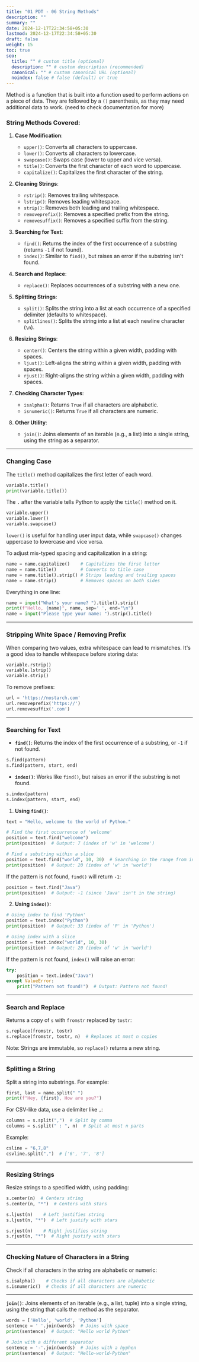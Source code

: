 ```yaml
---
title: "01 PDT - 06 String Methods"
description: ""
summary: ""
date: 2024-12-17T22:34:58+05:30
lastmod: 2024-12-17T22:34:58+05:30
draft: false
weight: 15
toc: true
seo:
  title: "" # custom title (optional)
  description: "" # custom description (recommended)
  canonical: "" # custom canonical URL (optional)
  noindex: false # false (default) or true
---
```




Method is a function that is built into a function used to perform actions on a piece of data.
They are followed by a `()` parenthesis, as they may need additional data to work.  (need to check documentation for more)

### String Methods Covered:

1. **Case Modification**:
   - `upper()`: Converts all characters to uppercase.
   - `lower()`: Converts all characters to lowercase.
   - `swapcase()`: Swaps case (lower to upper and vice versa).
   - `title()`: Converts the first character of each word to uppercase.
   - `capitalize()`: Capitalizes the first character of the string.

2. **Cleaning Strings**:
   - `rstrip()`: Removes trailing whitespace.
   - `lstrip()`: Removes leading whitespace.
   - `strip()`: Removes both leading and trailing whitespace.
   - `removeprefix()`: Removes a specified prefix from the string.
   - `removesuffix()`: Removes a specified suffix from the string.

3. **Searching for Text**:
   - `find()`: Returns the index of the first occurrence of a substring (returns `-1` if not found).
   - `index()`: Similar to `find()`, but raises an error if the substring isn't found.

4. **Search and Replace**:
   - `replace()`: Replaces occurrences of a substring with a new one.

5. **Splitting Strings**:
   - `split()`: Splits the string into a list at each occurrence of a specified delimiter (defaults to whitespace).
   - `splitlines()`: Splits the string into a list at each newline character (`\n`).

6. **Resizing Strings**:
   - `center()`: Centers the string within a given width, padding with spaces.
   - `ljust()`: Left-aligns the string within a given width, padding with spaces.
   - `rjust()`: Right-aligns the string within a given width, padding with spaces.

7. **Checking Character Types**:
   - `isalpha()`: Returns `True` if all characters are alphabetic.
   - `isnumeric()`: Returns `True` if all characters are numeric.

8. **Other Utility**:
   - `join()`: Joins elements of an iterable (e.g., a list) into a single string, using the string as a separator.


---

### Changing Case

The `title()` method capitalizes the first letter of each word.
```python
variable.title()
print(variable.title())
```
The `.` after the variable tells Python to apply the `title()` method on it.

```python
variable.upper()
variable.lower()
variable.swapcase()
```
`lower()` is useful for handling user input data, while `swapcase()` changes uppercase to lowercase and vice versa.

To adjust mis-typed spacing and capitalization in a string:
```python
name = name.capitalize()    # Capitalizes the first letter
name = name.title()         # Converts to title case
name = name.title().strip() # Strips leading and trailing spaces
name = name.strip()         # Removes spaces on both sides
```

Everything in one line:
```python
name = input("What's your name? ").title().strip()
print(f"Hello, {name}", name, sep=' ', end="\n")
name = input("Please type your name: ").strip().title()
```

---

### Stripping White Space / Removing Prefix

When comparing two values, extra whitespace can lead to mismatches. It's a good idea to handle whitespace before storing data:
```python
variable.rstrip() 
variable.lstrip()
variable.strip()
```

To remove prefixes:
```python
url = 'https://nostarch.com'
url.removeprefix('https://')
url.removesuffix('.com')
```

---

### Searching for Text

- **`find()`**: Returns the index of the first occurrence of a substring, or `-1` if not found.
```python
s.find(pattern)
s.find(pattern, start, end)
```

- **`index()`**: Works like `find()`, but raises an error if the substring is not found.
```python
s.index(pattern)
s.index(pattern, start, end)
```


1. **Using `find()`**: 

```python
text = "Hello, welcome to the world of Python."

# Find the first occurrence of 'welcome'
position = text.find("welcome")
print(position)  # Output: 7 (index of 'w' in 'welcome')

# Find a substring within a slice
position = text.find("world", 10, 30)  # Searching in the range from index 10 to 30
print(position)  # Output: 20 (index of 'w' in 'world')
```

If the pattern is not found, `find()` will return `-1`:
```python
position = text.find("Java")
print(position)  # Output: -1 (since 'Java' isn't in the string)
```

2. **Using `index()`**:

```python
# Using index to find 'Python'
position = text.index("Python")
print(position)  # Output: 33 (index of 'P' in 'Python')

# Using index with a slice
position = text.index("world", 10, 30)
print(position)  # Output: 20 (index of 'w' in 'world')
```

If the pattern is not found, `index()` will raise an error:
```python
try:
    position = text.index("Java")
except ValueError:
    print("Pattern not found!")  # Output: Pattern not found!
```


---

### Search and Replace

Returns a copy of `s` with `fromstr` replaced by `tostr`:
```python
s.replace(fromstr, tostr)
s.replace(fromstr, tostr, n)  # Replaces at most n copies
```
Note: Strings are immutable, so `replace()` returns a new string.

---

### Splitting a String

Split a string into substrings. For example:
```python
first, last = name.split(" ")
print(f"Hey, {first}, How are you?")
```

For CSV-like data, use a delimiter like `,`:
```python
columns = s.split(",")  # Split by comma
columns = s.split(" : ", n)  # Split at most n parts
```

Example:
```python
csline = "6,7,8"
csvline.split(",")  # ['6', '7', '8']
```

---

### Resizing Strings

Resize strings to a specified width, using padding:
```python
s.center(n)  # Centers string
s.center(n, "*")  # Centers with stars

s.ljust(n)    # Left justifies string
s.ljust(n, "*")  # Left justify with stars

s.rjust(n)    # Right justifies string
s.rjust(n, "*")  # Right justify with stars
```

---

### Checking Nature of Characters in a String

Check if all characters in the string are alphabetic or numeric:
```python
s.isalpha()    # Checks if all characters are alphabetic
s.isnumeric()  # Checks if all characters are numeric
```


---


**`join()`**: Joins elements of an iterable (e.g., a list, tuple) into a single string, using the string that calls the method as the separator.

```python
words = ['Hello', 'world', 'Python']
sentence = ' '.join(words)  # Joins with space
print(sentence)  # Output: "Hello world Python"

# Join with a different separator
sentence = '-'.join(words)  # Joins with a hyphen
print(sentence)  # Output: "Hello-world-Python"
```


